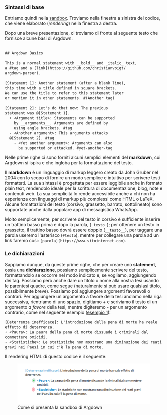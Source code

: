 <link rel="stylesheet" href="../assets/style.css">

### Sintassi di base

Entriamo quindi nella [sandbox](https://argdown.org/sandbox/html). Troviamo nella finestra a sinistra del codice, che viene elaborato (_rendering_) nella finestra a destra.  

Dopo una breve presentazione, ci troviamo di fronte al seguente testo che fornisce alcune basi di Argdown:


```
 
## Argdown Basics

This is a normal statement with __bold__ and _italic_ text, 
a #tag and a [link](https://github.com/christianvoigt/
argdown-parser).

[Statement 1]: Another statement (after a blank line), 
this time with a title defined in square brackets. 
We can use the title to refer to this statement later 
or mention it in other statements. #(Another tag)

[Statement 2]: Let's do that now: The previous 
statement was @[Statement 1].
  + <Argument title>: Statements can be supported 
    by __arguments__. Arguments are defined by 
    using angle brackets. #tag
  - <Another argument>: This arguments attacks
  @[Statement 2]. #tag
    - <Yet another argument>: Arguments can also 
      be supported or attacked. #yet-another-tag

 ```

Nelle prime righe ci sono forniti alcuni semplici elementi del **markdown**, cui Argdown si ispira e che ingloba per la formattazione del testo.

<div class="info-box">
Il <b>markdown</b> è un linguaggio di markup leggero creato da John Gruber nel 2004 con lo scopo di fornire un modo semplice e intuitivo per scrivere testi formattati. La sua sintassi è progettata per essere leggibile anche in formato plain text, rendendolo ideale per la scrittura di documentazione, blog, note e contenuti web. La sua semplicità lo rende accessibile anche a chi non ha esperienza con linguaggi di markup più complessi come HTML o LaTeX. Alcune fomattazioni del testo (corsivo, grassetto, barrato, sottolineato) sono supportate anche dalla popolare app di messagistica WhatsApp.
</div>


Molto semplicemente, per scrivere del testo in corsivo è sufficiente inserire un trattino basso prima e dopo la parola, (`_testo_`); per ottenere un testo in grassetto, il trattino basso dovrà essere doppio (`__testo__`), per taggare una parola useremo l'asterisco (`#testo`), mentre per collegare una parola ad un link faremo così: `[parola](https://www.sitointernet.com)`.

### Le dichiarazioni

Sappiamo dunque, da queste prime righe, che per creare uno **statement**, ossia una **dichiarazione**, possiamo semplicemente scrivere del testo, formattandolo se occorre nel modo indicato e, se vogliamo, aggiungendo dei tag. Possiamo però anche dare un titolo o nome alla nostra tesi usando le parentesi quadre, come segue (naturalmente si può usare qualsiasi titolo, possibilmente breve). Possiamo poi aggiungere argomenti favorevoli o contrari. Per aggiungere un argomento a favore della tesi andiamo nella riga successiva, rientriamo di uno spazio, digitiamo + e scriviamo il testo di un argomento _a favore_ della tesi, mentre digiteremo - per un argomento contrario, come nel seguente esempio ([esempio 1](esempio01.html)):

 ```
[Deterrenza inefficace]: L'introduzione della pena di morte ha reale effetto di deterrenza.
 + <Paura>: La paura della pena di morte dissuade i criminali dal commettere omicidi.
 - <Statistiche>: Le statistiche non mostrano una diminuzione dei reati gravi nei Paesi in cui c'è la pena di morte.

 ```
Il rendering HTML di questo codice è il seguente:

<figure>
    <img src="01.PNG" alt="Sandbox">
    <figcaption>Come si presenta la sandbox di Argdown</figcaption>
</figure>




